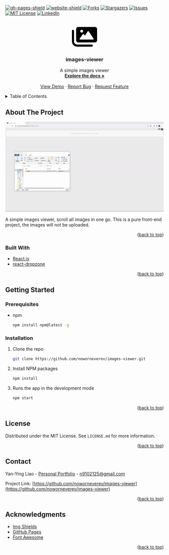 <div id="top"></div>

<!-- PROJECT SHIELDS -->
[![gh-pages-shield]][gh-pages-url]
[![website-shield]][website-url]
[![Forks][forks-shield]][forks-url]
[![Stargazers][stars-shield]][stars-url]
[![Issues][issues-shield]][issues-url]
[![MIT License][license-shield]][license-url]
[![LinkedIn][linkedin-shield]][linkedin-url]



<!-- PROJECT LOGO -->
<br />
<div align="center">
  <a href="https://github.com/noworneverev/images-viewer">
    <img src="./public/images-solid.svg" alt="Logo" width="80" >
  </a>

<h3 align="center">images-viewer</h3>

  <p align="center">
    A simple images viewer
    <br />
    <a href="https://github.com/noworneverev/images-viewer/blob/main/README.md"><strong>Explore the docs »</strong></a>
    <br />
    <br />
    <a href="https://noworneverev.github.io/images-viewer">View Demo</a>
    ·
    <a href="https://github.com/noworneverev/images-viewer/issues">Report Bug</a>
    ·
    <a href="https://github.com/noworneverev/images-viewer/issues">Request Feature</a>
  </p>
</div>



<!-- TABLE OF CONTENTS -->
<details>
  <summary>Table of Contents</summary>
  <ol>
    <li>
      <a href="#about-the-project">About The Project</a>
      <ul>
        <li><a href="#built-with">Built With</a></li>
      </ul>
    </li>
    <li>
      <a href="#getting-started">Getting Started</a>
      <ul>
        <li><a href="#prerequisites">Prerequisites</a></li>
        <li><a href="#installation">Installation</a></li>
      </ul>
    </li>    
    <li><a href="#license">License</a></li>
    <li><a href="#contact">Contact</a></li>
    <li><a href="#acknowledgments">Acknowledgments</a></li>
  </ol>
</details>



<!-- ABOUT THE PROJECT -->
## About The Project

[![Product Name Screen Shot][product-screenshot]](https://noworneverev.github.io/images-viewer)

A simple images viewer, scroll all images in one go. This is a pure front-end project, the images will not be uploaded.

<p align="right">(<a href="#top">back to top</a>)</p>

### Built With

* [React.js](https://reactjs.org/)
* [react-dropzone](https://react-dropzone.js.org/)

<p align="right">(<a href="#top">back to top</a>)</p>


<!-- GETTING STARTED -->
## Getting Started

### Prerequisites

* npm
  ```sh
  npm install npm@latest -g
  ```

### Installation

1. Clone the repo
   ```sh
   git clone https://github.com/noworneverev/images-viewer.git
   ```
2. Install NPM packages
   ```sh
   npm install
   ```
3. Runs the app in the development mode
   ```sh
   npm start
   ```

<p align="right">(<a href="#top">back to top</a>)</p>

<!-- LICENSE -->
## License

Distributed under the MIT License. See `LICENSE.md` for more information.

<p align="right">(<a href="#top">back to top</a>)</p>

<!-- CONTACT -->
## Contact

Yan-Ying Liao - [Personal Portfolio](https://noworneverev.github.io/) - n9102125@gmail.com

Project Link: [https://github.com/noworneverev/images-viewer](https://github.com/noworneverev/images-viewer)

<p align="right">(<a href="#top">back to top</a>)</p>



<!-- ACKNOWLEDGMENTS -->
## Acknowledgments

* [Img Shields](https://shields.io)
* [GitHub Pages](https://pages.github.com)
* [Font Awesome](https://fontawesome.com/)

<p align="right">(<a href="#top">back to top</a>)</p>

<!-- MARKDOWN LINKS & IMAGES -->
<!-- https://www.markdownguide.org/basic-syntax/#reference-style-links -->
[forks-shield]: https://img.shields.io/github/forks/noworneverev/images-viewer
[forks-url]: https://github.com/noworneverev/images-viewer/network/members
[stars-shield]: https://img.shields.io/github/stars/noworneverev/images-viewer
[stars-url]: https://github.com/noworneverev/images-viewer/stargazers
[issues-shield]: https://img.shields.io/github/issues/noworneverev/images-viewer
[issues-url]: https://github.com/noworneverev/images-viewer/issues
[license-shield]: https://img.shields.io/github/license/noworneverev/images-viewer
[license-url]: https://github.com/noworneverev/images-viewer/blob/master/LICENSE.md
[linkedin-shield]: https://img.shields.io/badge/-LinkedIn-black.svg?style=flat&logo=linkedin&colorB=555
[linkedin-url]: https://www.linkedin.com/in/yan-ying-liao/
[product-screenshot]: ./public/screenshot.gif
[gh-pages-shield]: https://img.shields.io/github/deployments/noworneverev/images-viewer/github-pages
[gh-pages-url]: https://github.com/noworneverev/images-viewer/deployments
[website-shield]:https://img.shields.io/website?url=https%3A%2F%2Fnoworneverev.github.io%2Fimages-viewer
[website-url]: https://noworneverev.github.io/images-viewer